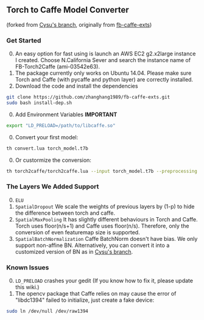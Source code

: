 ## Torch to Caffe Model Converter
(forked from [Cysu's branch](https://github.com/Cysu/fb-caffe-exts), originally from [fb-caffe-exts](https://github.com/facebook/fb-caffe-exts)) 

### Get Started
0. An easy option for fast using is launch an AWS EC2 g2.x2large instance I created. Choose N.California Sever and search the instance name of FB-Torch2Caffe (ami-03542e63). 
0. The package currently only works on Ubuntu 14.04. Please make sure Torch and Caffe (with pycaffe and python layer) are correctly installed.
0. Download the code and install the dependencies
  ```bash
  git clone https://github.com/zhanghang1989/fb-caffe-exts.git
  sudo bash install-dep.sh
  ```
  
0. Add Environment Variables **IMPORTANT**
  ```bash
  export "LD_PRELOAD=/path/to/libcaffe.so"
  ```
  
0. Convert your first model:
  ```bash
  th convert.lua torch_model.t7b
  ```
  
0. Or custormize the conversion:
  ```bash
  th torch2caffe/torch2caffe.lua --input torch_model.t7b --preprocessing --prepnv.lua --prototxt name.prototxt --caffemodel name.caffemodel --input_dims 1 3 64 256
  ```

### The Layers We Added Support
0. ``ELU`` 
0. ``SpatialDropout`` We scale the weights of previous layers by (1-p) to hide the difference between torch and caffe. 
0. ``SpatialMaxPooling`` It has slightly different behaviours in Torch and Caffe. Torch uses floor(n/s+1) and Caffe uses floor(n/s). Therefore, only the conversion of even featuremap size is supported. 
0. ``SpatialBatchNormalization`` Caffe BatchNorm doesn't have bias. We only support non-affine BN. Alternatively, you can convert it into a customized version of BN as in [Cysu's branch](https://github.com/Cysu/fb-caffe-exts).

### Known Issues
0. ``LD_PRELOAD`` crashes your gedit (If you know how to fix it, please update this wiki.) 
0. The opencv package that Caffe relies on may cause the error of "libdc1394" failed to initialize, just create a fake device:
  ```bash
  sudo ln /dev/null /dev/raw1394
  ```

